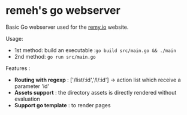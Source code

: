 remeh's go webserver
==

Basic Go webserver used for the [remy.io](http://remy.io) website.

Usage:
  * 1st method: build an executable :`go build src/main.go && ./main`
  * 2nd method: `go run src/main.go`

Features :
  * **Routing with regexp** : ['/list/:id','/l/:id'] -> action list which receive a parameter 'id'
  * **Assets support** : the directory assets is directly rendered without evaluation
  * **Support go template** : to render pages

